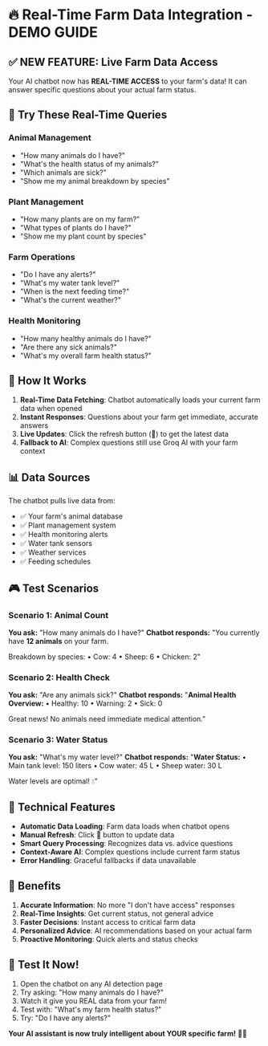 # 🔥 Real-Time Farm Data Integration - DEMO GUIDE

## ✅ **NEW FEATURE: Live Farm Data Access**

Your AI chatbot now has **REAL-TIME ACCESS** to your farm's data! It can answer specific questions about your actual farm status.

## 🎯 **Try These Real-Time Queries**

### **Animal Management**
- "How many animals do I have?"
- "What's the health status of my animals?"
- "Which animals are sick?"
- "Show me my animal breakdown by species"

### **Plant Management**
- "How many plants are on my farm?"
- "What types of plants do I have?"
- "Show me my plant count by species"

### **Farm Operations**
- "Do I have any alerts?"
- "What's my water tank level?"
- "When is the next feeding time?"
- "What's the current weather?"

### **Health Monitoring**
- "How many healthy animals do I have?"
- "Are there any sick animals?"
- "What's my overall farm health status?"

## 🚀 **How It Works**

1. **Real-Time Data Fetching**: Chatbot automatically loads your current farm data when opened
2. **Instant Responses**: Questions about your farm get immediate, accurate answers
3. **Live Updates**: Click the refresh button (🔄) to get the latest data
4. **Fallback to AI**: Complex questions still use Groq AI with your farm context

## 📊 **Data Sources**

The chatbot pulls live data from:
- ✅ Your farm's animal database
- ✅ Plant management system
- ✅ Health monitoring alerts
- ✅ Water tank sensors
- ✅ Weather services
- ✅ Feeding schedules

## 🎮 **Test Scenarios**

### **Scenario 1: Animal Count**
**You ask:** "How many animals do I have?"
**Chatbot responds:** "You currently have **12 animals** on your farm.

Breakdown by species:
• Cow: 4
• Sheep: 6
• Chicken: 2"

### **Scenario 2: Health Check**
**You ask:** "Are any animals sick?"
**Chatbot responds:** "**Animal Health Overview:**
• Healthy: 10
• Warning: 2
• Sick: 0

Great news! No animals need immediate medical attention."

### **Scenario 3: Water Status**
**You ask:** "What's my water level?"
**Chatbot responds:** "**Water Status:**
• Main tank level: 150 liters
• Cow water: 45 L
• Sheep water: 30 L

Water levels are optimal! 💧"

## 🔧 **Technical Features**

- **Automatic Data Loading**: Farm data loads when chatbot opens
- **Manual Refresh**: Click 🔄 button to update data
- **Smart Query Processing**: Recognizes data vs. advice questions
- **Context-Aware AI**: Complex questions include current farm status
- **Error Handling**: Graceful fallbacks if data unavailable

## 🎉 **Benefits**

1. **Accurate Information**: No more "I don't have access" responses
2. **Real-Time Insights**: Get current status, not general advice
3. **Faster Decisions**: Instant access to critical farm data
4. **Personalized Advice**: AI recommendations based on your actual farm
5. **Proactive Monitoring**: Quick alerts and status checks

## 🧪 **Test It Now!**

1. Open the chatbot on any AI detection page
2. Try asking: "How many animals do I have?"
3. Watch it give you REAL data from your farm!
4. Test with: "What's my farm health status?"
5. Try: "Do I have any alerts?"

**Your AI assistant is now truly intelligent about YOUR specific farm!** 🚀🌾
